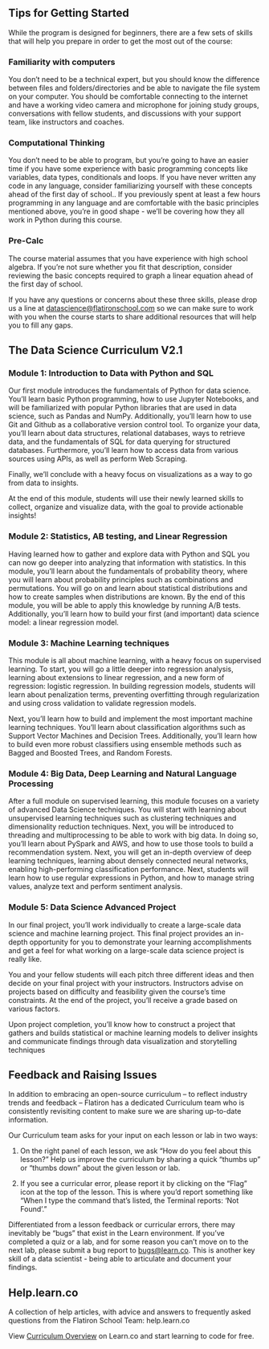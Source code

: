 ## Tips for Getting Started
While the program is designed for beginners, there are a few sets of skills that will help you prepare in order to get the most out of the course:
### Familiarity with computers
You don’t need to be a technical expert, but you should know the difference between files and folders/directories and be able to navigate the file system on your computer. You should be comfortable connecting to the internet and have a working video camera and microphone for joining study groups, conversations with fellow students, and discussions with your support team, like instructors and coaches.
### Computational Thinking
You don’t need to be able to program, but you’re going to have an easier time if you have some experience with basic programming concepts like variables, data types, conditionals and loops. If you have never written any code in any language, consider familiarizing yourself with these concepts ahead of the first day of school.. If you previously spent at least a few hours programming in any language and are comfortable with the basic principles mentioned above, you’re in good shape - we’ll be covering how they all work in Python during this course.
### Pre-Calc
The course material assumes that you have experience with high school algebra. If you’re not sure whether you fit that description, consider reviewing the basic concepts required to graph a linear equation ahead of the first day of school.

If you have any questions or concerns about these three skills, please drop us a line at datascience@flatironschool.com so we can make sure to work with you when the course starts to share additional resources that will help you to fill any gaps.

## The Data Science Curriculum V2.1
### Module 1: Introduction to Data with Python and SQL 
Our first module introduces the fundamentals of Python for data science. You’ll learn basic Python programming, how to use Jupyter Notebooks, and will be familiarized with popular Python libraries that are used in data science, such as Pandas and NumPy. Additionally, you’ll learn how to use Git and Github as a collaborative version control tool. To organize your data, you’ll learn about data structures, relational databases, ways to retrieve data, and the fundamentals of SQL for data querying for structured databases. Furthermore, you’ll learn how to access data from various sources using APls, as well as perform Web Scraping.

Finally, we’ll conclude with a heavy focus on visualizations as a way to go from data to insights. 

At the end of this module, students will use their newly learned skills to collect, organize and visualize data, with the goal to provide actionable insights!
### Module 2: Statistics, AB testing, and Linear Regression
Having learned how to gather and explore data with Python and SQL you can now go deeper into analyzing that information with statistics. In this module, you’ll learn about the fundamentals of probability theory, where you will learn about probability principles such as combinations and permutations. You will go on and learn about statistical distributions and how to create samples when distributions are known. By the end of this module, you will be able to apply this knowledge by running A/B tests. Additionally, you’ll learn how to build your first (and important) data science model: a linear regression model.
### Module 3: Machine Learning techniques 
This module is all about machine learning, with a heavy focus on supervised learning. To start, you will go a little deeper into regression analysis, learning about extensions to linear regression, and a new form of regression: logistic regression. In building regression models, students will learn about penalization terms, preventing overfitting through regularization and using cross validation to validate regression models.

Next, you’ll learn how to build and implement the most important machine learning techniques. You’ll learn about classification algorithms such as Support Vector Machines and Decision Trees. Additionally, you’ll learn how to build even more robust classifiers using ensemble methods such as Bagged and Boosted Trees, and Random Forests. 
### Module 4: Big Data, Deep Learning and Natural Language Processing
After a full module on supervised learning, this module focuses on a variety of advanced Data Science techniques. You will start with learning about unsupervised learning techniques such as clustering techniques and dimensionality reduction techniques. Next, you will be introduced to threading and multiprocessing to be able to work with big data. In doing so, you’ll learn about PySpark and AWS, and how to use those tools to build a recommendation system. Next, you will get an in-depth overview of deep learning techniques, learning about densely connected neural networks, enabling high-performing classification performance. Next, students will learn how to use regular expressions in Python, and how to manage string values, analyze text and perform sentiment analysis.
### Module 5: Data Science Advanced Project
In our final project, you’ll work individually to create a large-scale data science and machine learning project. This final project provides an in-depth opportunity for you to demonstrate your learning accomplishments and get a feel for what working on a large-scale data science project is really like. 

You and your fellow students will each pitch three different ideas and then decide on your final project with your instructors. Instructors advise on projects based on difficulty and feasibility given the course’s time constraints. At the end of the project, you’ll receive a grade based on various factors.

Upon project completion, you’ll know how to construct a project that gathers and builds statistical or machine learning models to deliver insights and communicate findings through data visualization and storytelling techniques
## Feedback and Raising Issues
In addition to embracing an open-source curriculum – to reflect industry trends and feedback – Flatiron has a dedicated Curriculum team who is consistently revisiting content to make sure we are sharing up-to-date information. 

Our Curriculum team asks for your input on each lesson or lab in two ways:

1. On the right panel of each lesson, we ask “How do you feel about this lesson?” Help us improve the curriculum by sharing a quick “thumbs up” or “thumbs down” about the given lesson or lab.

2. If you see a curricular error, please report it by clicking on the “Flag” icon at the top of the lesson. This is where you’d report something like “When I type the command that’s listed, the Terminal reports: ‘Not Found’.”

Differentiated from a lesson feedback or curricular errors, there may inevitably be “bugs” that exist in the Learn environment. If you’ve completed a quiz or a lab, and for some reason you can’t move on to the next lab, please submit a bug report to bugs@learn.co. This is another key skill of a data scientist - being able to articulate and document your findings.
## Help.learn.co 
A collection of help articles, with advice and answers to frequently asked questions from the Flatiron School Team: help.learn.co

<p class='util--hide'>View <a href='https://learn.co/lessons/curriculum-overview'>Curriculum Overview</a> on Learn.co and start learning to code for free.</p>
